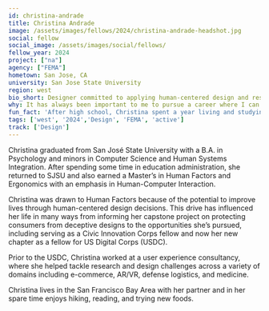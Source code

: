```yaml
---
id: christina-andrade
title: Christina Andrade
image: /assets/images/fellows/2024/christina-andrade-headshot.jpg
social: fellow
social_image: /assets/images/social/fellows/
fellow_year: 2024
project: ["na"]
agency: ["FEMA"]
hometown: San Jose, CA
university: San Jose State University
region: west
bio_short: Designer committed to applying human-centered design and research to make a positive difference in people's lives
why: It has always been important to me to pursue a career where I can make a positive difference in the lives of others. The USDC immediately appealed to me as one of the most impactful ways I can apply my human-centered design and research knowledge to do so.
fun_fact: 'After high school, Christina spent a year living and studying abroad in Germany (thanks to a US State Department’s cultural exchange program)! '
tags: ['west', '2024','Design', 'FEMA', 'active']
track: ['Design']
---
```


Christina graduated from San José State University with a B.A. in Psychology and minors in Computer Science and Human Systems Integration. After spending some time in education administration, she returned to SJSU and also earned a Master’s in Human Factors and Ergonomics with an emphasis in Human-Computer Interaction. 

Christina was drawn to Human Factors because of the potential to improve lives through human-centered design decisions. This drive has influenced her life in many ways from informing her capstone project on protecting consumers from deceptive designs to the opportunities she’s pursued, including serving as a Civic Innovation Corps fellow and now her new chapter as a fellow for US Digital Corps (USDC). 

Prior to the USDC, Christina worked at a user experience consultancy, where she helped tackle research and design challenges across a variety of domains including e-commerce, AR/VR, defense logistics, and medicine. 

Christina lives in the San Francisco Bay Area with her partner and in her spare time enjoys hiking, reading, and trying new foods.